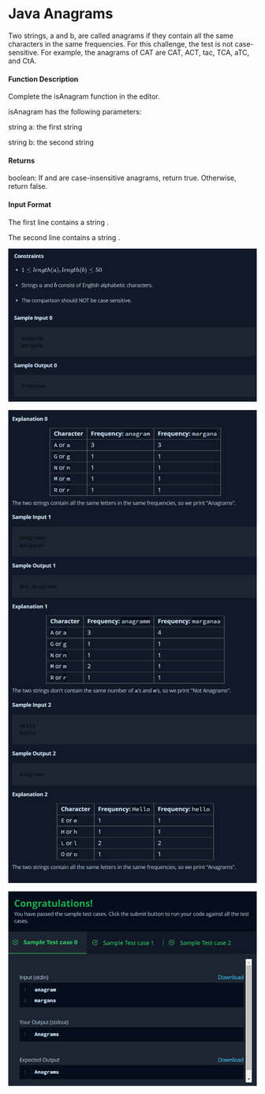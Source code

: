 # Java Anagrams

Two strings, a and b, are called anagrams if they contain all the same characters in the same frequencies. For this challenge, the test is not case-sensitive. For example, the anagrams of CAT are CAT, ACT, tac, TCA, aTC, and CtA.

#### Function Description

Complete the isAnagram function in the editor.

isAnagram has the following parameters:

string a: the first string

string b: the second string
#### Returns

boolean: If  and  are case-insensitive anagrams, return true. Otherwise, return false.
#### Input Format

The first line contains a string .

The second line contains a string .

![img.png](img.png)

![img_1.png](img_1.png)

![img_2.png](img_2.png)

